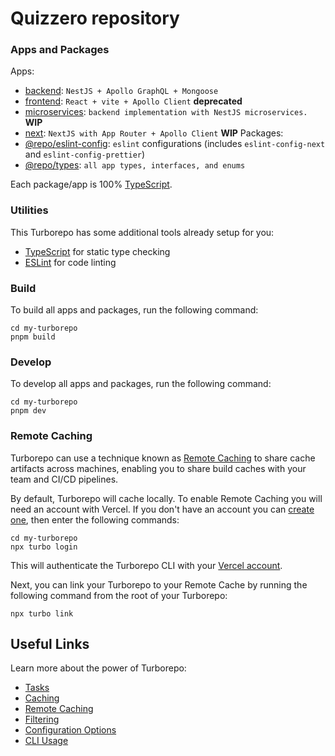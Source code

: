# Quizzero repository
### Apps and Packages

Apps:
- [backend](https://github.com/pppsml/quizzero/tree/main/apps/backend): `NestJS + Apollo GraphQL + Mongoose`
- [frontend](https://github.com/pppsml/quizzero/tree/main/apps/frontend): `React + vite + Apollo Client` **deprecated**
- [microservices](https://github.com/pppsml/quizzero/tree/refactor-backend--microservices/apps/microservice): `backend implementation with NestJS microservices.` **WIP**
- [next](https://github.com/pppsml/quizzero/tree/next/apps/next): `NextJS with App Router + Apollo Client` **WIP**
Packages:
- [@repo/eslint-config](https://github.com/pppsml/quizzero/tree/main/packages/eslint-config): `eslint` configurations (includes `eslint-config-next` and `eslint-config-prettier`)
- [@repo/types](https://github.com/pppsml/quizzero/tree/main/packages/types): `all app types, interfaces, and enums`

Each package/app is 100% [TypeScript](https://www.typescriptlang.org/).

### Utilities

This Turborepo has some additional tools already setup for you:

- [TypeScript](https://www.typescriptlang.org/) for static type checking
- [ESLint](https://eslint.org/) for code linting

### Build

To build all apps and packages, run the following command:

```
cd my-turborepo
pnpm build
```

### Develop

To develop all apps and packages, run the following command:

```
cd my-turborepo
pnpm dev
```

### Remote Caching

Turborepo can use a technique known as [Remote Caching](https://turbo.build/repo/docs/core-concepts/remote-caching) to share cache artifacts across machines, enabling you to share build caches with your team and CI/CD pipelines.

By default, Turborepo will cache locally. To enable Remote Caching you will need an account with Vercel. If you don't have an account you can [create one](https://vercel.com/signup), then enter the following commands:

```
cd my-turborepo
npx turbo login
```

This will authenticate the Turborepo CLI with your [Vercel account](https://vercel.com/docs/concepts/personal-accounts/overview).

Next, you can link your Turborepo to your Remote Cache by running the following command from the root of your Turborepo:

```
npx turbo link
```

## Useful Links

Learn more about the power of Turborepo:

- [Tasks](https://turbo.build/repo/docs/core-concepts/monorepos/running-tasks)
- [Caching](https://turbo.build/repo/docs/core-concepts/caching)
- [Remote Caching](https://turbo.build/repo/docs/core-concepts/remote-caching)
- [Filtering](https://turbo.build/repo/docs/core-concepts/monorepos/filtering)
- [Configuration Options](https://turbo.build/repo/docs/reference/configuration)
- [CLI Usage](https://turbo.build/repo/docs/reference/command-line-reference)
